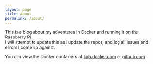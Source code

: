 ```yaml
---
layout: page
title: About
permalink: /about/
---
```


This is a blog about my adventures in Docker and running it on the Raspberry Pi  
I will attempt to update this as I update the repos, and log all issues and errors I come up against.

You can view the Docker containers at [hub.docker.com](https://hub.docker.com/u/jfuhrmie/) or [github.com](https://github.com/JustinFuhrmeister-Clarke/)

